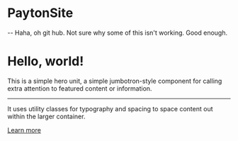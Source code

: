 # PaytonSite

<!DOCTYPE html>
<html lang="en" dir="ltr">
  <head>
    <meta charset="utf-8">
    <title>PaytonSite</title> -- Haha, oh git hub.  Not sure why some of this isn't working.  Good enough.
  </head>
  <body>
    <div class="jumbotron">
  <h1 class="display-4">Hello, world!</h1>
  <p class="lead">This is a simple hero unit, a simple jumbotron-style component for calling extra attention to featured content or information.</p>
  <hr class="my-4">
  <p>It uses utility classes for typography and spacing to space content out within the larger container.</p>
  <p class="lead">
    <a class="btn btn-primary btn-lg" href="#" role="button">Learn more</a>
  </p>
</div>
  </body>
</html>
